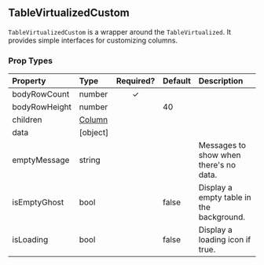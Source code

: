 TableVirtualizedCustom
-----

`TableVirtualizedCustom` is a wrapper around the `TableVirtualized`. It provides simple interfaces for customizing columns.

### Prop Types

| Property | Type | Required? | Default | Description |
|:---|:---|:---:|:---|:---|
| bodyRowCount | number | ✓ | | |
| bodyRowHeight | number| | 40 | |
| children | [Column](Column.md) | | | |
| data | [object] | | | |
| emptyMessage | string| | | Messages to show when there's no data. |
| isEmptyGhost | bool | | false | Display a empty table in the background. |
| isLoading | bool | | false | Display a loading icon if true. |

